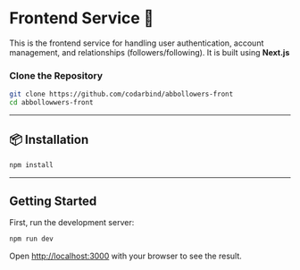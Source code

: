 # Frontend Service 📡

This is the frontend service for handling user authentication, account management, and relationships (followers/following). It is built using **Next.js**


### Clone the Repository
```sh
git clone https://github.com/codarbind/abbollowers-front
cd abbollowwers-front
```
---

## 📦 Installation
```sh
npm install
```
---

## Getting Started

First, run the development server:

```bash
npm run dev
```

Open [http://localhost:3000](http://localhost:3000) with your browser to see the result.

